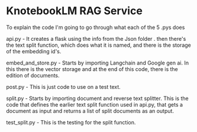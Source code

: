 # KnotebookLM RAG Service
To explain the code I'm going to go through what each of the 5 .pys does

api.py - It creates a flask using the info from the Json folder
. then there's the text split function, which does what it is named, and there is the storage of the embedding id's.

embed_and_store.py - Starts by importing Langchain and Google gen ai. In this there is the vector storage and at the end of this code, there is the edition of documents.

post.py - This is just code to use on a test text.

split.py - Starts by importing document and reverse text splitter. This is the code that defines the earlier text split function used in api.py, that gets a document as input and returns a list of split documents as an output.

test_split.py - This is the testing for the split function.
